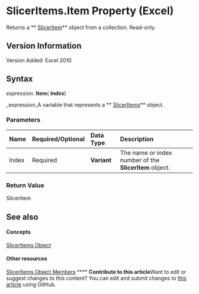 
# SlicerItems.Item Property (Excel)

Returns a  ** [SlicerItem](cb93cd82-fc3a-f6b7-ae64-db6312db649d.md)** object from a collection. Read-only.


## Version Information

Version Added: Excel 2010 


## Syntax

 _expression_. **Item**( **_Index_**)

 _expression_A variable that represents a  ** [SlicerItems](80bbbbab-711a-cefb-255b-94fe2994d3c8.md)** object.


### Parameters



|**Name**|**Required/Optional**|**Data Type**|**Description**|
|:-----|:-----|:-----|:-----|
|Index|Required| **Variant**|The name or index number of the  **SlicerItem** object.|

### Return Value

SlicerItem


## See also


#### Concepts


 [SlicerItems Object](80bbbbab-711a-cefb-255b-94fe2994d3c8.md)
#### Other resources


 [SlicerItems Object Members](1d477e60-1989-8c19-f7e0-0ce19216679f.md)
****   **Contribute to this article**Want to edit or suggest changes to this content? You can edit and submit changes to  [this article](https://github.com/jhershey00/VBA_Excel_Test/OpenXMLCon/articles/f024839a-5b5f-887d-9452-096e85d9fd08.md) using GitHub.

